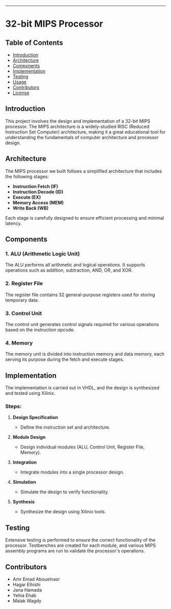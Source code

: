 
---

# 32-bit MIPS Processor

## Table of Contents

- [Introduction](#introduction)
- [Architecture](#architecture)
- [Components](#components)
- [Implementation](#implementation)
- [Testing](#testing)
- [Usage](#usage)
- [Contributors](#contributors)
- [License](#license)

## Introduction

This project involves the design and implementation of a 32-bit MIPS processor. The MIPS architecture is a widely-studied RISC (Reduced Instruction Set Computer) architecture, making it a great educational tool for understanding the fundamentals of computer architecture and processor design.

## Architecture

The MIPS processor we built follows a simplified architecture that includes the following stages:
- **Instruction Fetch (IF)**
- **Instruction Decode (ID)**
- **Execute (EX)**
- **Memory Access (MEM)**
- **Write Back (WB)**

Each stage is carefully designed to ensure efficient processing and minimal latency.

## Components

### 1. ALU (Arithmetic Logic Unit)
The ALU performs all arithmetic and logical operations. It supports operations such as addition, subtraction, AND, OR, and XOR.

### 2. Register File
The register file contains 32 general-purpose registers used for storing temporary data.

### 3. Control Unit
The control unit generates control signals required for various operations based on the instruction opcode.

### 4. Memory
The memory unit is divided into instruction memory and data memory, each serving its purpose during the fetch and execute stages.


## Implementation

The implementation is carried out in VHDL, and the design is synthesized and tested using Xilinix.

### Steps:

1. **Design Specification**
   - Define the instruction set and architecture.

2. **Module Design**
   - Design individual modules (ALU, Control Unit, Register File, Memory).

3. **Integration**
   - Integrate modules into a single processor design.

4. **Simulation**
   - Simulate the design to verify functionality.

5. **Synthesis**
   - Synthesize the design using Xilinix tools.

## Testing

Extensive testing is performed to ensure the correct functionality of the processor. Testbenches are created for each module, and various MIPS assembly programs are run to validate the processor's operations.


## Contributors

- Amr Emad Abouelnasr
- Hagar Elhishi
- Jana Hamada
- Yehia Ehab
- Malak Wagdy

